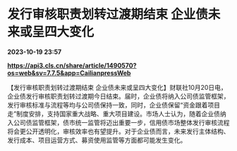 # 发行审核职责划转过渡期结束 企业债未来或呈四大变化

**2023-10-19 23:57**

**https://api3.cls.cn/share/article/1490570?os=web&sv=7.7.5&app=CailianpressWeb**

【发行审核职责划转过渡期结束 企业债未来或呈四大变化】财联社10月20日电，企业债发行审核职责划转过渡期今日结束。届时，企业债将纳入公司债监管框架，发行审核标准与流程等均与公司债保持一致，同时，企业债保留“资金跟着项目走”制度安排，支持国家重大战略、重大项目建设。市场人士认为，随着企业债纳入公司债监管框架，债市统一监管将迈出重要一步，信用债市场整体发行审核流程将会更公开透明化，审核效率也有望提升。对于企业债而言，未来发行主体结构、发行成本、项目运营方式、募资使用监管等方面都可能发生变化。